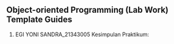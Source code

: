 ## Object-oriented Programming (Lab Work) Template Guides
1. EGI YONI SANDRA_21343005
Kesimpulan Praktikum: 
